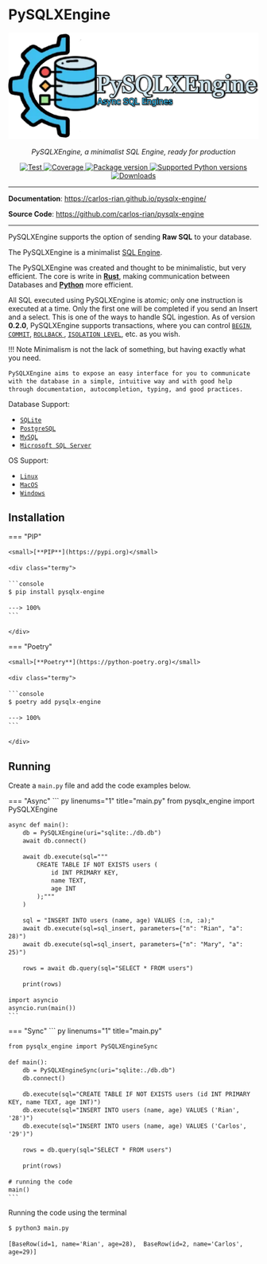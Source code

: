 # PySQLXEngine

<p align="center">
  <a href="/"><img src="./img/logo-text3.png" alt="PySQLXEngine Logo"></a>
</p>
<p align="center">
    <em>PySQLXEngine, a minimalist SQL Engine, ready for production</em>
</p>

<p align="center">
<a href="https://github.com/carlos-rian/pysqlx-engine/actions?sql=workflow%3ATest+event%3Apush+branch%3Amain" target="_blank">
    <img src="https://github.com/carlos-rian/pysqlx-engine/workflows/Test/badge.svg?event=push&branch=main" alt="Test">
</a>
<a href="https://app.codecov.io/gh/carlos-rian/pysqlx-engine" target="_blank">
    <img src="https://img.shields.io/codecov/c/github/carlos-rian/pysqlx-engine?color=%2334D058" alt="Coverage">
</a>
<a href="https://pypi.org/project/pysqlx-engine" target="_blank">
    <img src="https://img.shields.io/pypi/v/pysqlx-engine?color=%2334D058&label=pypi%20package" alt="Package version">
</a>
<a href="https://pypi.org/project/pysqlx-engine" target="_blank">
    <img src="https://img.shields.io/pypi/pyversions/pysqlx-engine.svg?color=%2334D058" alt="Supported Python versions">
</a>
<a href="https://pepy.tech/project/pysqlx-engine" target="_blank">
    <img src="https://static.pepy.tech/personalized-badge/pysqlx-engine?period=total&units=international_system&left_color=grey&right_color=%2334D058&left_text=Downloads" alt="Downloads">
</a>
</p>

---

**Documentation**: <a href="https://carlos-rian.github.io/pysqlx-engine" target="_blank">https://carlos-rian.github.io/pysqlx-engine/</a>

**Source Code**: <a href="https://github.com/carlos-rian/pysqlx-engine" target="_blank">https://github.com/carlos-rian/pysqlx-engine</a>

---

PySQLXEngine supports the option of sending **Raw SQL** to your database.

The PySQLXEngine is a minimalist [SQL Engine](https://github.com/carlos-rian/pysqlx-engine).

The PySQLXEngine was created and thought to be minimalistic, but very efficient. The core is write in [**Rust**](https://www.rust-lang.org), making communication between Databases and [**Python**](https://python-poetry.org) more efficient.

All SQL executed using PySQLXEngine is atomic; only one instruction is executed at a time. Only the first one will be completed if you send an Insert and a select. This is one of the ways to handle SQL ingestion. As of version **0.2.0**, PySQLXEngine supports transactions, where you can control [`BEGIN`](https://learn.microsoft.com/en-us/sql/t-sql/language-elements/begin-end-transact-sql?view=sql-server-ver16), [`COMMIT`](https://www.geeksforgeeks.org/difference-between-commit-and-rollback-in-sql), [ `ROLLBACK` ](https://www.geeksforgeeks.org/difference-between-commit-and-rollback-in-sql), [`ISOLATION LEVEL`](https://levelup.gitconnected.com/understanding-isolation-levels-in-a-database-transaction-af78aea3f44), etc. as you wish.

!!! Note
    Minimalism is not the lack of something, but having exactly what you need.

    PySQLXEngine aims to expose an easy interface for you to communicate with the database in a simple, intuitive way and with good help through documentation, autocompletion, typing, and good practices.


Database Support:

* [`SQLite`](https://www.sqlite.org/index.html)
* [`PostgreSQL`](https://www.postgresql.org/)
* [`MySQL`](https://www.mysql.com/)
* [`Microsoft SQL Server`](https://www.microsoft.com/sql-server)

OS Support:

* [`Linux`](https://pt.wikipedia.org/wiki/Linux)
* [`MacOS`](https://pt.wikipedia.org/wiki/Macos)
* [`Windows`](https://pt.wikipedia.org/wiki/Microsoft_Windows)

## Installation


=== "PIP"

    <small>[**PIP**](https://pypi.org)</small>

    <div class="termy">

    ```console
    $ pip install pysqlx-engine

    ---> 100%
    ```
    
    </div>

=== "Poetry"

    <small>[**Poetry**](https://python-poetry.org)</small>
    
    <div class="termy">

    ```console
    $ poetry add pysqlx-engine

    ---> 100%
    ```
    
    </div>


## Running

Create a ``main.py`` file and add the code examples below.

=== "Async"
    ``` py linenums="1" title="main.py"
    from pysqlx_engine import PySQLXEngine

    async def main():
        db = PySQLXEngine(uri="sqlite:./db.db")
        await db.connect()

        await db.execute(sql="""
            CREATE TABLE IF NOT EXISTS users (
                id INT PRIMARY KEY, 
                name TEXT, 
                age INT
            );"""
        )

        sql = "INSERT INTO users (name, age) VALUES (:n, :a);"
        await db.execute(sql=sql_insert, parameters={"n": "Rian", "a": 28)")
        await db.execute(sql=sql_insert, parameters={"n": "Mary", "a": 25)")

        rows = await db.query(sql="SELECT * FROM users")

        print(rows)

    import asyncio
    asyncio.run(main())
    ```

=== "Sync"
    ``` py linenums="1" title="main.py"
    
    from pysqlx_engine import PySQLXEngineSync

    def main():
        db = PySQLXEngineSync(uri="sqlite:./db.db")
        db.connect()

        db.execute(sql="CREATE TABLE IF NOT EXISTS users (id INT PRIMARY KEY, name TEXT, age INT)")
        db.execute(sql="INSERT INTO users (name, age) VALUES ('Rian', '28')")
        db.execute(sql="INSERT INTO users (name, age) VALUES ('Carlos', '29')")

        rows = db.query(sql="SELECT * FROM users")

        print(rows)

    # running the code
    main()
    ```

Running the code using the terminal

<div class="termy">

```console
$ python3 main.py

[BaseRow(id=1, name='Rian', age=28),  BaseRow(id=2, name='Carlos', age=29)]

```
</div>
